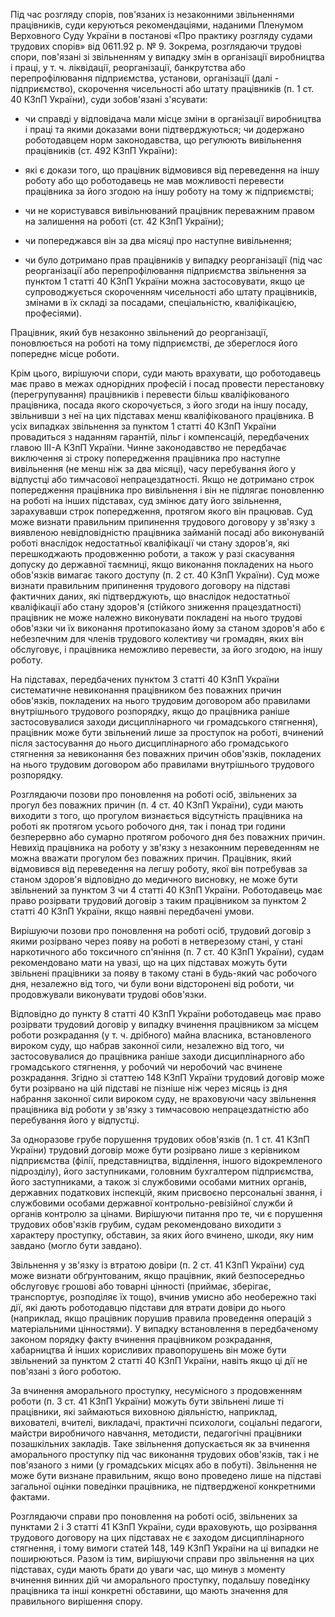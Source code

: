 Під час розгляду спорів, пов'язаних із незаконними звільненнями працівників, суди керуються рекомендаціями, наданими Пленумом Верховного Суду України в постанові «Про практику розгляду судами трудових спорів» від 0611.92 р. № 9. Зокрема, розглядаючи трудові спори, пов'язані зі звільненням у випадку змін в організації виробництва і праці, у т. ч. ліквідації, реорганізації, банкрутства або перепрофілювання підприємства, установи, організації (далі - підприємство), скорочення чисельності або штату працівників (п. 1 ст. 40 КЗпП України), суди зобов'язані з'ясувати:

- чи справді у відповідача мали місце зміни в організації виробництва і праці та якими доказами вони підтверджуються;
чи додержано роботодавцем норм законодавства, що регулюють вивільнення працівників (ст. 492 КЗпП України):
- які є докази того, що працівник відмовився від переведення на іншу роботу або що роботодавець не мав можливості перевести працівника за його згодою на іншу роботу на тому ж підприємстві;

- чи не користувався вивільнюваний працівник переважним правом на залишення на роботі (ст. 42 КЗпП України);

- чи попереджався він за два місяці про наступне вивільнення;

- чи було дотримано прав працівників у випадку реорганізації (під час реорганізації або перепрофілювання підприємства звільнення за пунктом 1 статті 40 КЗпП України можна застосовувати, якщо це супроводжується скороченням чисельності або штату працівників, змінами в їх складі за посадами, спеціальністю, кваліфікацією, професіями).

Працівник, який був незаконно звільнений до реорганізації, поновлюється на роботі на тому підприємстві, де збереглося його попереднє місце роботи.

Крім цього, вирішуючи спори, суди мають врахувати, що роботодавець має право в межах однорідних професій і посад провести перестановку (перегрупування) працівників і перевести більш кваліфікованого працівника, посада якого скорочується, з його згоди на іншу посаду, звільнивши з неї на цих підставах менш кваліфікованого працівника. В усіх випадках звільнення за пунктом 1 статті 40 КЗпП  України провадиться з наданням гарантій, пільг і компенсацій, передбачених главою III-А КЗпП України. Чинне законодавство не передбачає виключення зі строку попередження працівника про наступне вивільнення (не менш ніж за два місяці), часу перебування його у відпустці або тимчасової непрацездатності. Якщо не дотримано строк попередження працівника про вивільнення і він не підлягає поновленню на роботі на інших підставах, суд змінює дату його звільнення, зарахувавши строк попередження, протягом якого він працював. Суд може визнати правильним припинення трудового договору у зв'язку з виявленою невідповідністю працівника займаній посаді або виконуваній роботі внаслідок недостатньої кваліфікації чи стану здоров'я, які перешкоджають продовженню роботи, а також у разі скасування допуску до державної таємниці, якщо виконання покладених на нього обов'язків вимагає такого доступу (п. 2 ст. 40 КЗпП України). Суд може визнати правильним припинення трудового договору на підставі фактичних даних, які підтверджують, що внаслідок недостатньої кваліфікації або стану здоров'я (стійкого зниження працездатності) працівник не може належно виконувати покладені на нього трудові обов'язки чи їх виконання протипоказано йому за станом здоров'я або є небезпечним для членів трудового колективу чи громадян, яких він обслуговує, і працівника неможливо перевести, за його згодою, на іншу роботу.

На підставах, передбачених пунктом 3 статті 40 КЗпП України систематичне невиконання працівником без поважних причин обов'язків, покладених на нього трудовим договором або правилами внутрішнього трудового розпорядку, якщо до працівника раніше застосовувалися заходи дисциплінарного чи громадського стягнення), працівник може бути звільнений лише за проступок на роботі, вчинений після застосування до нього дисциплінарного або громадського стягнення за невиконання без поважних причин обов'язків, покладених на нього трудовим договором або правилами внутрішнього трудового розпорядку.

Розглядаючи позови про поновлення на роботі осіб, звільнених за прогул без поважних причин (п. 4 ст. 40 КЗпП України), суди мають виходити з того, що прогулом визнається відсутність працівника на роботі як протягом усього робочого дня, так і понад три години безперервно або сумарно протягом робочого дня без поважних причин. Невихід працівника на роботу у зв'язку з незаконним переведенням не можна вважати прогулом без поважних причин. Працівник, який відмовився від переведення на легшу роботу, якої він потребував за станом здоров'я відповідно до медичного висновку, не може бути звільнений за пунктом 3 чи 4 статті 40 КЗпП України. Роботодавець має право розірвати трудовий договір з таким працівником за пунктом 2 статті 40 КЗпП України, якщо наявні передбачені умови.

Вирішуючи позови про поновлення на роботі осіб, трудовий договір з якими розірвано через появу на роботі в нетверезому стані, у стані наркотичного або токсичного сп'яніння (п. 7 ст. 40 КЗпП України), судам рекомендовано мати на увазі, що на цих підставах можуть бути звільнені працівники за появу в такому стані в будь-який час робочого дня, незалежно від того, чи були вони відсторонені від роботи, чи продовжували виконувати трудові обов'язки.

Відповідно до пункту 8 статті 40 КЗпП України роботодавець має право розірвати трудовий договір у випадку вчинення працівником за місцем роботи розкрадання (у т. ч. дрібного) майна власника, встановленого вироком суду, що набрав законної сили, незалежно від того, чи застосовувалися до працівника раніше заходи дисциплінарного або громадського стягнення, у робочий чи неробочий час вчинене розкрадання. Згідно зі статтею 148 КЗпП України трудовий договір може бути розірвано на цій підставі не пізніше ніж через місяць із дня набрання законної сили вироком суду, не враховуючи часу звільнення працівника від роботи у зв'язку з тимчасовою непрацездатністю або перебування його у відпустці.

За одноразове грубе порушення трудових обов'язків (п. 1 ст. 41 КЗпП України) трудовий договір може бути розірвано лише з керівником підприємства (філії, представництва, відділення, іншого відокремленого підрозділу), його заступниками, головним бухгалтером підприємства, його заступниками, а також зі службовими особами митних органів, державних податкових інспекцій, яким присвоєно персональні звання, і службовими особами державної контрольно-ревізійної служби й органів контролю за цінами. Вирішуючи питання про те, чи є порушення трудових обов'язків грубим, судам рекомендовано виходити з характеру проступку, обставин, за яких його вчинено, шкоди, яку ним завдано (могло бути завдано).

Звільнення у зв'язку із втратою довіри (п. 2 ст. 41 КЗпП України) суд може визнати обґрунтованим, якщо працівник, який безпосередньо обслуговує грошові або товарні цінності (приймає, зберігає, транспортує, розподіляє їх тощо), вчинив умисно або необережно такі дії, які дають роботодавцю підстави для втрати довіри до нього (наприклад, якщо працівник порушив правила проведення операцій з матеріальними цінностями). У випадку встановлення в передбаченому законом порядку факту вчинення працівником розкрадання, хабарництва й інших корисливих правопорушень він може бути звільнений за пунктом 2 статті 40 КЗпП України, навіть якщо ці дії не пов'язані з його роботою.

За вчинення аморального проступку, несумісного з продовженням роботи (п. 3 ст. 41 КЗпП України) можуть бути звільнені лише ті працівники, які займаються виховною діяльністю, наприклад, вихователі, вчителі, викладачі, практичні психологи, соціальні педагоги, майстри виробничого навчання, методисти, педагогічні працівники позашкільних закладів. Таке звільнення допускається як за вчинення аморального проступку під час виконання трудових обов'язків, так і не пов'язаного з ними (у громадських місцях або в побуті). Звільнення не може бути визнане правильним, якщо воно проведено лише на підставі загальної оцінки поведінки працівника, не підтвердженої конкретними фактами.

Розглядаючи справи про поновлення на роботі осіб, звільнених за пунктами 2 і 3 статті 41 КЗпП України, суди враховують, що розірвання трудового договору на цих підставах не є заходом дисциплінарного стягнення, і тому вимоги статей 148, 149 КЗпП України на ці випадки не поширюються. Разом із тим, вирішуючи справи про звільнення на цих підставах, суди мають брати до уваги час, що минув з моменту вчинення винних дій чи аморального проступку, подальшу поведінку працівника та інші конкретні обставини, що мають значення для правильного вирішення спору.
